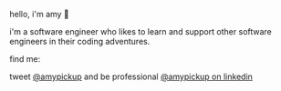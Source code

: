 hello, i'm amy 👋

i'm a software engineer who likes to learn and support other software engineers in their coding adventures.

find me:

tweet [@amypickup](https://twitter.com/AmyPickup) and
be professional [@amypickup on linkedin](https://www.linkedin.com/in/amypickup/)
